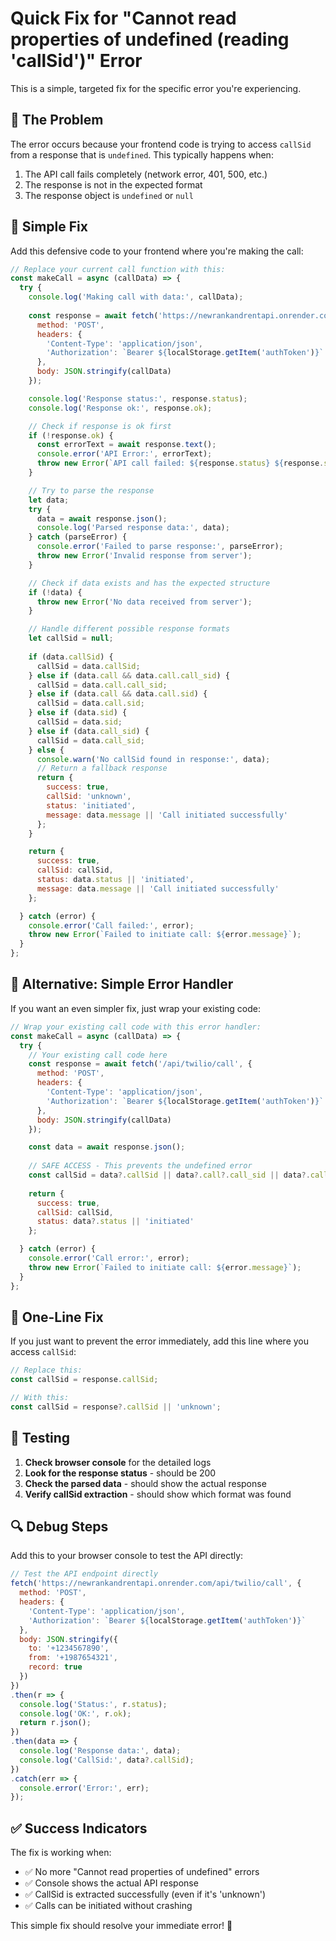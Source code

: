 # Quick Fix for "Cannot read properties of undefined (reading 'callSid')" Error

This is a simple, targeted fix for the specific error you're experiencing.

## 🚨 The Problem

The error occurs because your frontend code is trying to access `callSid` from a response that is `undefined`. This typically happens when:

1. The API call fails completely (network error, 401, 500, etc.)
2. The response is not in the expected format
3. The response object is `undefined` or `null`

## 🔧 Simple Fix

Add this defensive code to your frontend where you're making the call:

```javascript
// Replace your current call function with this:
const makeCall = async (callData) => {
  try {
    console.log('Making call with data:', callData);
    
    const response = await fetch('https://newrankandrentapi.onrender.com/api/twilio/call', {
      method: 'POST',
      headers: {
        'Content-Type': 'application/json',
        'Authorization': `Bearer ${localStorage.getItem('authToken')}`
      },
      body: JSON.stringify(callData)
    });

    console.log('Response status:', response.status);
    console.log('Response ok:', response.ok);

    // Check if response is ok first
    if (!response.ok) {
      const errorText = await response.text();
      console.error('API Error:', errorText);
      throw new Error(`API call failed: ${response.status} ${response.statusText}`);
    }

    // Try to parse the response
    let data;
    try {
      data = await response.json();
      console.log('Parsed response data:', data);
    } catch (parseError) {
      console.error('Failed to parse response:', parseError);
      throw new Error('Invalid response from server');
    }

    // Check if data exists and has the expected structure
    if (!data) {
      throw new Error('No data received from server');
    }

    // Handle different possible response formats
    let callSid = null;
    
    if (data.callSid) {
      callSid = data.callSid;
    } else if (data.call && data.call.call_sid) {
      callSid = data.call.call_sid;
    } else if (data.call && data.call.sid) {
      callSid = data.call.sid;
    } else if (data.sid) {
      callSid = data.sid;
    } else if (data.call_sid) {
      callSid = data.call_sid;
    } else {
      console.warn('No callSid found in response:', data);
      // Return a fallback response
      return {
        success: true,
        callSid: 'unknown',
        status: 'initiated',
        message: data.message || 'Call initiated successfully'
      };
    }

    return {
      success: true,
      callSid: callSid,
      status: data.status || 'initiated',
      message: data.message || 'Call initiated successfully'
    };

  } catch (error) {
    console.error('Call failed:', error);
    throw new Error(`Failed to initiate call: ${error.message}`);
  }
};
```

## 🔧 Alternative: Simple Error Handler

If you want an even simpler fix, just wrap your existing code:

```javascript
// Wrap your existing call code with this error handler:
const makeCall = async (callData) => {
  try {
    // Your existing call code here
    const response = await fetch('/api/twilio/call', {
      method: 'POST',
      headers: {
        'Content-Type': 'application/json',
        'Authorization': `Bearer ${localStorage.getItem('authToken')}`
      },
      body: JSON.stringify(callData)
    });

    const data = await response.json();
    
    // SAFE ACCESS - This prevents the undefined error
    const callSid = data?.callSid || data?.call?.call_sid || data?.call?.sid || data?.sid || data?.call_sid || 'unknown';
    
    return {
      success: true,
      callSid: callSid,
      status: data?.status || 'initiated'
    };

  } catch (error) {
    console.error('Call error:', error);
    throw new Error(`Failed to initiate call: ${error.message}`);
  }
};
```

## 🔧 One-Line Fix

If you just want to prevent the error immediately, add this line where you access `callSid`:

```javascript
// Replace this:
const callSid = response.callSid;

// With this:
const callSid = response?.callSid || 'unknown';
```

## 🧪 Testing

1. **Check browser console** for the detailed logs
2. **Look for the response status** - should be 200
3. **Check the parsed data** - should show the actual response
4. **Verify callSid extraction** - should show which format was found

## 🔍 Debug Steps

Add this to your browser console to test the API directly:

```javascript
// Test the API endpoint directly
fetch('https://newrankandrentapi.onrender.com/api/twilio/call', {
  method: 'POST',
  headers: {
    'Content-Type': 'application/json',
    'Authorization': `Bearer ${localStorage.getItem('authToken')}`
  },
  body: JSON.stringify({
    to: '+1234567890',
    from: '+1987654321',
    record: true
  })
})
.then(r => {
  console.log('Status:', r.status);
  console.log('OK:', r.ok);
  return r.json();
})
.then(data => {
  console.log('Response data:', data);
  console.log('CallSid:', data?.callSid);
})
.catch(err => {
  console.error('Error:', err);
});
```

## ✅ Success Indicators

The fix is working when:
- ✅ No more "Cannot read properties of undefined" errors
- ✅ Console shows the actual API response
- ✅ CallSid is extracted successfully (even if it's 'unknown')
- ✅ Calls can be initiated without crashing

This simple fix should resolve your immediate error! 🎉 